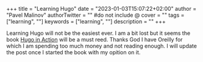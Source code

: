 +++
title = "Learning Hugo"
date = "2023-01-03T15:07:22+02:00"
author = "Pavel Malinov"
authorTwitter = "" #do not include @
cover = ""
tags = ["learning", ""]
keywords = ["learning", ""]
description = ""
+++

Learning Hugo will not be the easiest ever. I am a bit lost but it seems the book [Hugo in Action](https://learning.oreilly.com/library/view/hugo-in-action/9781617297007/)
will be a must reed. Thanks God I have Oreilly for which I am spending too much money and not reading enough. I will update the post once I started the book with my opition on it.

